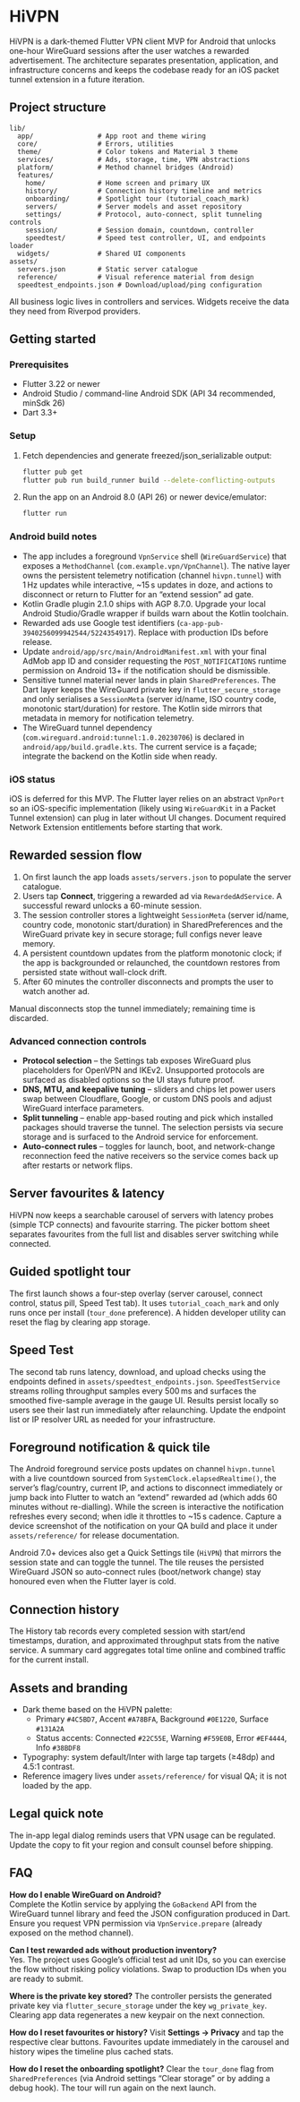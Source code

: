 # HiVPN

HiVPN is a dark-themed Flutter VPN client MVP for Android that unlocks one-hour WireGuard sessions after the user watches a rewarded advertisement. The architecture separates presentation, application, and infrastructure concerns and keeps the codebase ready for an iOS packet tunnel extension in a future iteration.

## Project structure

```
lib/
  app/                # App root and theme wiring
  core/               # Errors, utilities
  theme/              # Color tokens and Material 3 theme
  services/           # Ads, storage, time, VPN abstractions
  platform/           # Method channel bridges (Android)
  features/
    home/             # Home screen and primary UX
    history/          # Connection history timeline and metrics
    onboarding/       # Spotlight tour (tutorial_coach_mark)
    servers/          # Server models and asset repository
    settings/         # Protocol, auto-connect, split tunneling controls
    session/          # Session domain, countdown, controller
    speedtest/        # Speed test controller, UI, and endpoints loader
  widgets/            # Shared UI components
assets/
  servers.json        # Static server catalogue
  reference/          # Visual reference material from design
  speedtest_endpoints.json # Download/upload/ping configuration
```

All business logic lives in controllers and services. Widgets receive the data they need from Riverpod providers.

## Getting started

### Prerequisites

* Flutter 3.22 or newer
* Android Studio / command-line Android SDK (API 34 recommended, minSdk 26)
* Dart 3.3+

### Setup

1. Fetch dependencies and generate freezed/json_serializable output:

   ```bash
   flutter pub get
   flutter pub run build_runner build --delete-conflicting-outputs
   ```

2. Run the app on an Android 8.0 (API 26) or newer device/emulator:

   ```bash
   flutter run
   ```

### Android build notes

* The app includes a foreground `VpnService` shell (`WireGuardService`) that exposes a `MethodChannel` (`com.example.vpn/VpnChannel`). The native layer owns the persistent telemetry notification (channel `hivpn.tunnel`) with 1 Hz updates while interactive, ~15 s updates in doze, and actions to disconnect or return to Flutter for an “extend session” ad gate.
* Kotlin Gradle plugin 2.1.0 ships with AGP 8.7.0. Upgrade your local Android Studio/Gradle wrapper if builds warn about the Kotlin toolchain.
* Rewarded ads use Google test identifiers (`ca-app-pub-3940256099942544/5224354917`). Replace with production IDs before release.
* Update `android/app/src/main/AndroidManifest.xml` with your final AdMob app ID and consider requesting the `POST_NOTIFICATIONS` runtime permission on Android 13+ if the notification should be dismissible.
* Sensitive tunnel material never lands in plain `SharedPreferences`. The Dart layer keeps the WireGuard private key in `flutter_secure_storage` and only serialises a `SessionMeta` (server id/name, ISO country code, monotonic start/duration) for restore. The Kotlin side mirrors that metadata in memory for notification telemetry.
* The WireGuard tunnel dependency (`com.wireguard.android:tunnel:1.0.20230706`) is declared in `android/app/build.gradle.kts`. The current service is a façade; integrate the backend on the Kotlin side when ready.

### iOS status

iOS is deferred for this MVP. The Flutter layer relies on an abstract `VpnPort` so an iOS-specific implementation (likely using `WireGuardKit` in a Packet Tunnel extension) can plug in later without UI changes. Document required Network Extension entitlements before starting that work.

## Rewarded session flow

1. On first launch the app loads `assets/servers.json` to populate the server catalogue.
2. Users tap **Connect**, triggering a rewarded ad via `RewardedAdService`. A successful reward unlocks a 60-minute session.
3. The session controller stores a lightweight `SessionMeta` (server id/name, country code, monotonic start/duration) in SharedPreferences and the WireGuard private key in secure storage; full configs never leave memory.
4. A persistent countdown updates from the platform monotonic clock; if the app is backgrounded or relaunched, the countdown restores from persisted state without wall-clock drift.
5. After 60 minutes the controller disconnects and prompts the user to watch another ad.

Manual disconnects stop the tunnel immediately; remaining time is discarded.

### Advanced connection controls

* **Protocol selection** – the Settings tab exposes WireGuard plus placeholders for OpenVPN and IKEv2. Unsupported protocols are surfaced as disabled options so the UI stays future proof.
* **DNS, MTU, and keepalive tuning** – sliders and chips let power users swap between Cloudflare, Google, or custom DNS pools and adjust WireGuard interface parameters.
* **Split tunneling** – enable app-based routing and pick which installed packages should traverse the tunnel. The selection persists via secure storage and is surfaced to the Android service for enforcement.
* **Auto-connect rules** – toggles for launch, boot, and network-change reconnection feed the native receivers so the service comes back up after restarts or network flips.

## Server favourites & latency

HiVPN now keeps a searchable carousel of servers with latency probes (simple TCP connects) and favourite starring. The picker bottom sheet separates favourites from the full list and disables server switching while connected.

## Guided spotlight tour

The first launch shows a four-step overlay (server carousel, connect control, status pill, Speed Test tab). It uses `tutorial_coach_mark` and only runs once per install (`tour_done` preference). A hidden developer utility can reset the flag by clearing app storage.

## Speed Test

The second tab runs latency, download, and upload checks using the endpoints defined in `assets/speedtest_endpoints.json`. `SpeedTestService` streams rolling throughput samples every 500 ms and surfaces the smoothed five-sample average in the gauge UI. Results persist locally so users see their last run immediately after relaunching. Update the endpoint list or IP resolver URL as needed for your infrastructure.

## Foreground notification & quick tile

The Android foreground service posts updates on channel `hivpn.tunnel` with a live countdown sourced from `SystemClock.elapsedRealtime()`, the server’s flag/country, current IP, and actions to disconnect immediately or jump back into Flutter to watch an “extend” rewarded ad (which adds 60 minutes without re-dialling). While the screen is interactive the notification refreshes every second; when idle it throttles to ~15 s cadence. Capture a device screenshot of the notification on your QA build and place it under `assets/reference/` for release documentation.

Android 7.0+ devices also get a Quick Settings tile (`HiVPN`) that mirrors the session state and can toggle the tunnel. The tile reuses the persisted WireGuard JSON so auto-connect rules (boot/network change) stay honoured even when the Flutter layer is cold.

## Connection history

The History tab records every completed session with start/end timestamps, duration, and approximated throughput stats from the native service. A summary card aggregates total time online and combined traffic for the current install.

## Assets and branding

* Dark theme based on the HiVPN palette:
  * Primary `#4C5BD7`, Accent `#A78BFA`, Background `#0E1220`, Surface `#131A2A`
  * Status accents: Connected `#22C55E`, Warning `#F59E0B`, Error `#EF4444`, Info `#38BDF8`
* Typography: system default/Inter with large tap targets (≥48dp) and 4.5:1 contrast.
* Reference imagery lives under `assets/reference/` for visual QA; it is not loaded by the app.

## Legal quick note

The in-app legal dialog reminds users that VPN usage can be regulated. Update the copy to fit your region and consult counsel before shipping.

## FAQ

**How do I enable WireGuard on Android?**  
Complete the Kotlin service by applying the `GoBackend` API from the WireGuard tunnel library and feed the JSON configuration produced in Dart. Ensure you request VPN permission via `VpnService.prepare` (already exposed on the method channel).

**Can I test rewarded ads without production inventory?**  
Yes. The project uses Google’s official test ad unit IDs, so you can exercise the flow without risking policy violations. Swap to production IDs when you are ready to submit.

**Where is the private key stored?**
The controller persists the generated private key via `flutter_secure_storage` under the key `wg_private_key`. Clearing app data regenerates a new keypair on the next connection.

**How do I reset favourites or history?**
Visit **Settings → Privacy** and tap the respective clear buttons. Favourites update immediately in the carousel and history wipes the timeline plus cached stats.

**How do I reset the onboarding spotlight?**
Clear the `tour_done` flag from `SharedPreferences` (via Android settings “Clear storage” or by adding a debug hook). The tour will run again on the next launch.
